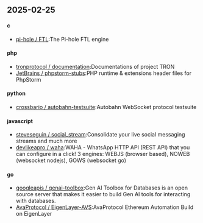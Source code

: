 ## 2025-02-25
#### c
* [pi-hole / FTL](https://github.com/pi-hole/FTL):The Pi-hole FTL engine
#### php
* [tronprotocol / documentation](https://github.com/tronprotocol/documentation):Documentations of project TRON
* [JetBrains / phpstorm-stubs](https://github.com/JetBrains/phpstorm-stubs):PHP runtime & extensions header files for PhpStorm
#### python
* [crossbario / autobahn-testsuite](https://github.com/crossbario/autobahn-testsuite):Autobahn WebSocket protocol testsuite
#### javascript
* [steveseguin / social_stream](https://github.com/steveseguin/social_stream):Consolidate your live social messaging streams and much more
* [devlikeapro / waha](https://github.com/devlikeapro/waha):WAHA - WhatsApp HTTP API (REST API) that you can configure in a click! 3 engines: WEBJS (browser based), NOWEB (websocket nodejs), GOWS (websocket go)
#### go
* [googleapis / genai-toolbox](https://github.com/googleapis/genai-toolbox):Gen AI Toolbox for Databases is an open source server that makes it easier to build Gen AI tools for interacting with databases.
* [AvaProtocol / EigenLayer-AVS](https://github.com/AvaProtocol/EigenLayer-AVS):AvaProtocol Ethereum Automation Build on EigenLayer
